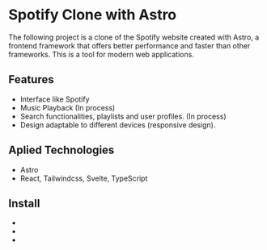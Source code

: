 
# Spotify Clone with Astro

The following project is a clone of the Spotify website created with Astro, a frontend framework that offers better performance and faster than other frameworks. This is a tool for modern web applications.

## Features

- Interface like Spotify
- Music Playback (In process)
- Search functionalities, playlists and user profiles. (In process)
- Design adaptable to different devices (responsive design).

## Aplied Technologies

- Astro
- React, Tailwindcss, Svelte, TypeScript

## Install 

-
-
-
